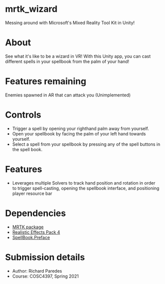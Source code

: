 # mrtk_wizard
Messing around with Microsoft's Mixed Reality Tool Kit in Unity!

# About
See what it's like to be a wizard in VR! With this Unity app, you can cast different spells in your spellbook from the palm of your hand!

# Features remaining
Enemies spawned in AR that can attack you (Unimplemented)

# Controls
- Trigger a spell by opening your righthand palm away from yourself.
- Open your spellbook by facing the palm of your left hand towards yourself.
- Select a spell from your spellbook by pressing any of the spell buttons in the spell book.

# Features
- Leverages multiple Solvers to track hand position and rotation in order to trigger spell-casting, opening the spellbook interface, and positioning player resource bar

# Dependencies
- <a href="https://www.microsoft.com/en-us/download/details.aspx?id=102778">MRTK package</a>
- <a href="https://assetstore.unity.com/packages/vfx/particles/spells/realistic-effects-pack-4-85675">Realistic Effects Pack 4</a>
- <a href="https://assetstore.unity.com/packages/2d/gui/icons/spellbook-preface-111069">SpellBook.Preface</a>

# Submission details
- Author: Richard Paredes
- Course: COSC4397, Spring 2021
